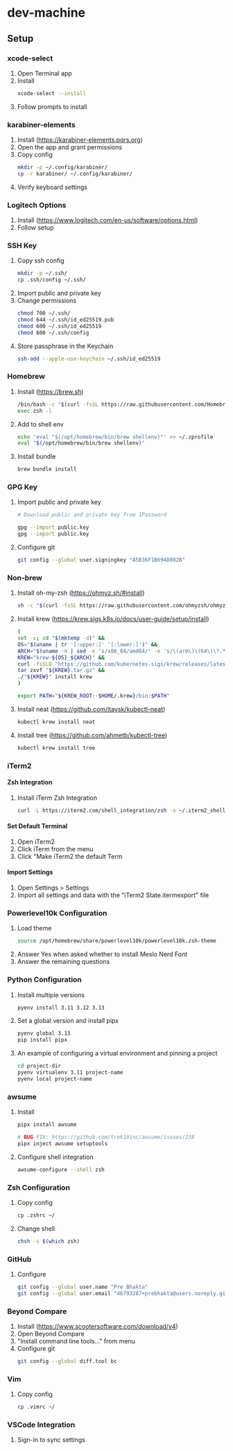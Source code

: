 # dev-machine

## Setup

### xcode-select

1. Open Terminal app
1. Install
    ```sh
    xcode-select --install
    ```
1. Follow prompts to install

### karabiner-elements

1. Install (https://karabiner-elements.pqrs.org)
1. Open the app and grant permissions
1. Copy config
    ```sh
    mkdir -p ~/.config/karabiner/
    cp -r karabiner/ ~/.config/karabiner/
    ```
1. Verify keyboard settings

### Logitech Options

1. Install (https://www.logitech.com/en-us/software/options.html)
1. Follow setup

### SSH Key

1. Copy ssh config
    ```sh
    mkdir -p ~/.ssh/
    cp .ssh/config ~/.ssh/
    ```
1. Import public and private key
1. Change permissions
    ```sh
    chmod 700 ~/.ssh/
    chmod 644 ~/.ssh/id_ed25519.pub
    chmod 600 ~/.ssh/id_ed25519
    chmod 600 ~/.ssh/config
    ```
1. Store passphrase in the Keychain
    ```sh
    ssh-add --apple-use-keychain ~/.ssh/id_ed25519
    ```

### Homebrew

1. Install (https://brew.sh)
    ```sh
    /bin/bash -c "$(curl -fsSL https://raw.githubusercontent.com/Homebrew/install/HEAD/install.sh)"
    exec zsh -l
    ```
1. Add to shell env
    ```sh
    echo 'eval "$(/opt/homebrew/bin/brew shellenv)"' >> ~/.zprofile
    eval "$(/opt/homebrew/bin/brew shellenv)"
    ```
1. Install bundle
    ```sh
    brew bundle install
    ```

### GPG Key

1. Import public and private key
    ```sh
    # Download public and private key from 1Password

    gpg --import public.key
    gpg --import public.key
    ```
1. Configure git
    ```sh
    git config --global user.signingkey "A5B36F1B694D802B"
    ```

### Non-brew

1. Install oh-my-zsh (https://ohmyz.sh/#install)
    ```sh
    sh -c "$(curl -fsSL https://raw.githubusercontent.com/ohmyzsh/ohmyzsh/master/tools/install.sh)"
    ```
1. Install krew (https://krew.sigs.k8s.io/docs/user-guide/setup/install)
    ```sh
    (
    set -x; cd "$(mktemp -d)" &&
    OS="$(uname | tr '[:upper:]' '[:lower:]')" &&
    ARCH="$(uname -m | sed -e 's/x86_64/amd64/' -e 's/\(arm\)\(64\)\?.*/\1\2/' -e 's/aarch64$/arm64/')" &&
    KREW="krew-${OS}_${ARCH}" &&
    curl -fsSLO "https://github.com/kubernetes-sigs/krew/releases/latest/download/${KREW}.tar.gz" &&
    tar zxvf "${KREW}.tar.gz" &&
    ./"${KREW}" install krew
    )

    export PATH="${KREW_ROOT:-$HOME/.krew}/bin:$PATH"
    ```
1. Install neat (https://github.com/itaysk/kubectl-neat)
    ```sh
    kubectl krew install neat
    ```
1. Install tree (https://github.com/ahmetb/kubectl-tree)
    ```sh
    kubectl krew install tree
    ```

### iTerm2

#### Zsh Integration

1. Install iTerm Zsh Integration
    ```sh
    curl -L https://iterm2.com/shell_integration/zsh -o ~/.iterm2_shell_integration.zsh
    ```

#### Set Default Terminal

1. Open iTerm2
1. Click iTerm from the menu
1. Click "Make iTerm2 the default Term

#### Import Settings

1. Open Settings > Settings
1. Import all settings and data with the "iTerm2 State.itermexport" file

### Powerlevel10k Configuration

1. Load theme
    ```sh
    source /opt/homebrew/share/powerlevel10k/powerlevel10k.zsh-theme
    ```
1. Answer Yes when asked whether to install Meslo Nerd Font
1. Answer the remaining questions

### Python Configuration

1. Install multiple versions
    ```sh
    pyenv install 3.11 3.12 3.13
    ```
1. Set a global version and install pipx
    ```sh
    pyenv global 3.13
    pip install pipx
    ```
1. An example of configuring a virtual environment and pinning a project
    ```sh
    cd project-dir
    pyenv virtualenv 3.11 project-name
    pyenv local project-name
    ```

### awsume

1. Install
    ```sh
    pipx install awsume

    # BUG FIX: https://github.com/trek10inc/awsume/issues/238
    pipx inject awsume setuptools
    ```
1. Configure shell integration
    ```sh
    awsume-configure --shell zsh
    ```

### Zsh Configuration

1. Copy config
    ```sh
    cp .zshrc ~/
    ```
1. Change shell
    ```sh
    chsh -s $(which zsh)
    ```

### GitHub

1. Configure
    ```sh
    git config --global user.name "Pre Bhakta"
    git config --global user.email "46793287+prebhakta@users.noreply.github.com"

    ```

### Beyond Compare

1. Install (https://www.scootersoftware.com/download/v4)
1. Open Beyond Compare
1. "Install command line tools..." from menu 
1. Configure git
    ```sh
    git config --global diff.tool bc
    ```

### Vim

1. Copy config
    ```sh
    cp .vimrc ~/
    ```

### VSCode Integration

1. Sign-in to sync settings
